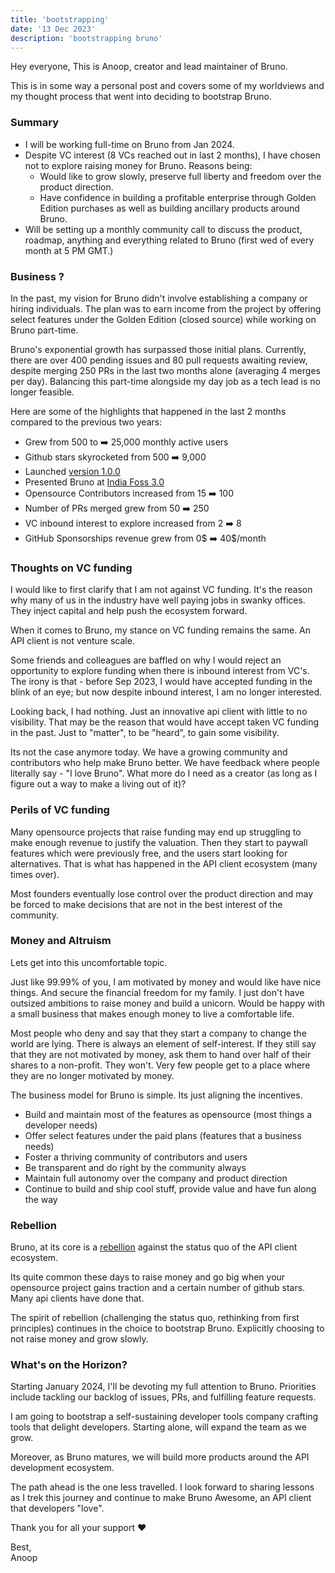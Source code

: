 ```yaml
---
title: 'bootstrapping'
date: '13 Dec 2023'
description: 'bootstrapping bruno'
---
```

Hey everyone, This is Anoop, creator and lead maintainer of Bruno.

This is in some way a personal post and covers some of my worldviews and my thought process that went into deciding to bootstrap Bruno.

### Summary
* I will be working full-time on Bruno from Jan 2024.
* Despite VC interest (8 VCs reached out in last 2 months), I have chosen not to explore raising money for Bruno. Reasons being:
  - Would like to grow slowly, preserve full liberty and freedom over the product direction.
  - Have confidence in building a profitable enterprise through Golden Edition purchases as well as building ancillary products around Bruno. 
* Will be setting up a monthly community call to discuss the product, roadmap, anything and everything related to Bruno (first wed of every month at 5 PM GMT.)

### Business ?
In the past, my vision for Bruno didn't involve establishing a company or hiring individuals. The plan was to earn income from the project by offering select features under the Golden Edition (closed source) while working on Bruno part-time.

Bruno's exponential growth has surpassed those initial plans. Currently, there are over 400 pending issues and 80 pull requests awaiting review, despite merging 250 PRs in the last two months alone (averaging 4 merges per day). Balancing this part-time alongside my day job as a tech lead is no longer feasible.

Here are some of the highlights that happened in the last 2 months compared to the previous two years:
* Grew from 500 to ➡️ 25,000 monthly active users 
* Github stars skyrocketed from 500 ➡️ 9,000
* Launched [version 1.0.0](https://www.usebruno.com/blog/announcing-version-1)
* Presented Bruno at [India Foss 3.0](https://www.youtube.com/watch?v=7bSMFpbcPiY)
* Opensource Contributors increased from 15 ➡️ 100
* Number of PRs merged grew from 50  ➡️ 250
* VC inbound interest to explore increased from 2 ➡️ 8
* GitHub Sponsorships revenue grew from 0$ ➡️ 40$/month

### Thoughts on VC funding 
I would like to first clarify that I am not against VC funding. It's the reason why many of us in the industry have well paying jobs in swanky offices. They inject capital and help push the ecosystem forward.

When it comes to Bruno, my stance on VC funding remains the same. An API client is not venture scale. 

Some friends and colleagues are baffled on why I would reject an opportunity to explore funding when there is inbound interest from VC's. The irony is that - before Sep 2023, I would have accepted funding in the blink of an eye; but now despite inbound interest, I am no longer interested. 

Looking back, I had nothing. Just an innovative api client with little to no visibility. That may be the reason that would have accept taken VC funding in the past. Just to "matter", to be "heard", to gain some visibility.

Its not the case anymore today. We have a growing community and contributors who help make Bruno better.
We have feedback where people literally say - "I love Bruno". What more do I need as a creator (as long as I figure out a way to make a living out of it)?

### Perils of VC funding
Many opensource projects that raise funding may end up struggling to make enough revenue to justify the valuation. Then they start to paywall features which were previously free, and the users start looking for alternatives. That is what has happened in the API client ecosystem (many times over).

Most founders eventually lose control over the product direction and may be forced to make decisions that are not in the best interest of the community.

### Money and Altruism
Lets get into this uncomfortable topic.

Just like 99.99% of you, I am motivated by money and would like have nice things. And secure the financial freedom for my family. I just don't have outsized ambitions to raise money and build a unicorn. Would be happy with a small business that makes enough money to live a comfortable life.

Most people who deny and say that they start a company to change the world are lying. There is always an element of self-interest. If they still say that they are not motivated by money, ask them to hand over half of their shares to a non-profit. They won't. Very few people get to a place where they are no longer motivated by money.

The business model for Bruno is simple. Its just aligning the incentives.
  * Build and maintain most of the features as opensource (most things a developer needs)
  * Offer select features under the paid plans (features that a business needs)
  * Foster a thriving community of contributors and users
  * Be transparent and do right by the community always
  * Maintain full autonomy over the company and product direction
  * Continue to build and ship cool stuff, provide value and have fun along the way

### Rebellion
Bruno, at its core is a [rebellion](/manifesto) against the status quo of the API client ecosystem.

Its quite common these days to raise money and go big when your opensource project gains traction and a certain number of github stars. Many api clients have done that.

The spirit of rebellion (challenging the status quo, rethinking from first principles) continues in the  choice to bootstrap Bruno. Explicitly choosing to not raise money and grow slowly.

### What's on the Horizon?
Starting January 2024, I'll be devoting my full attention to Bruno. Priorities include tackling our backlog of issues, PRs, and fulfilling feature requests.

I am going to bootstrap a self-sustaining developer tools company crafting tools that delight developers.
Starting alone, will expand the team as we grow.

Moreover, as Bruno matures, we will build more products around the API development ecosystem.

The path ahead is the one less travelled. I look forward to sharing lessons as I trek this journey and continue to make Bruno Awesome, an API client that developers "love".

Thank you for all your support ❤️

Best,<br/>
Anoop
